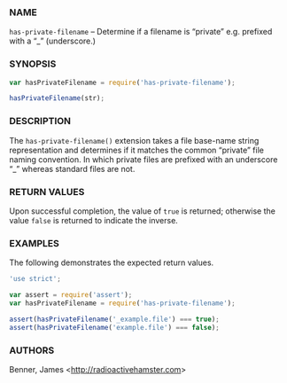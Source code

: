### NAME

`has-private-filename` – Determine if a filename is “private” e.g. prefixed with
a “_” (underscore.)

### SYNOPSIS

```js
var hasPrivateFilename = require('has-private-filename');

hasPrivateFilename(str);
```

### DESCRIPTION

The `has-private-filename()` extension takes a file base-name string representation and determines if it matches the common “private” file naming convention. In which private files are prefixed with an underscore “_” whereas standard files are not.

### RETURN VALUES

Upon successful completion, the value of `true` is returned; otherwise the value `false` is returned to indicate the inverse.

### EXAMPLES

The following demonstrates the expected return values.

```js
'use strict';

var assert = require('assert');
var hasPrivateFilename = require('has-private-filename');

assert(hasPrivateFilename('_example.file') === true);
assert(hasPrivateFilename('example.file') === false);
```

### AUTHORS

Benner, James <<http://radioactivehamster.com>>
